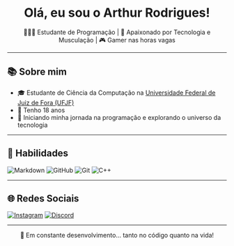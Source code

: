 <h1 align="center">Olá, eu sou o Arthur Rodrigues! </h1>

<p align="center">
  👨🏻‍💻 Estudante de Programação | 💪 Apaixonado por Tecnologia e Musculação | 🎮 Gamer nas horas vagas
</p>

---

## 📚 Sobre mim

- 🎓 Estudante de Ciência da Computação na [Universidade Federal de Juiz de Fora (UFJF)](https://www.instagram.com/ufjf/)
- 🧑 Tenho 18 anos
- 🚀 Iniciando minha jornada na programação e explorando o universo da tecnologia

---

## 🔧 Habilidades

![Markdown](https://img.shields.io/badge/Markdown-000000?style=for-the-badge&logo=markdown&logoColor=white)
![GitHub](https://img.shields.io/badge/GitHub-121011?style=for-the-badge&logo=github&logoColor=white)
![Git](https://img.shields.io/badge/Git-F05033?style=for-the-badge&logo=git&logoColor=white)
![C++](https://img.shields.io/badge/C++-00599C?style=for-the-badge&logo=c%2B%2B&logoColor=white)

---

## 🌐 Redes Sociais

[![Instagram](https://img.shields.io/badge/Instagram-%23E4405F.svg?style=for-the-badge&logo=Instagram&logoColor=white)](https://www.instagram.com/ruhtra.dev/)
[![Discord](https://img.shields.io/badge/Discord-5865F2?style=for-the-badge&logo=discord&logoColor=white)](https://discord.com/users/709054648136237097)

---

<p align="center">
  🚧 Em constante desenvolvimento... tanto no código quanto na vida!
</p>
